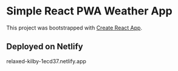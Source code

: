 # Simple React PWA Weather App
This project was bootstrapped with [Create React App](https://github.com/facebook/create-react-app).

## Deployed on Netlify

relaxed-kilby-1ecd37.netlify.app

